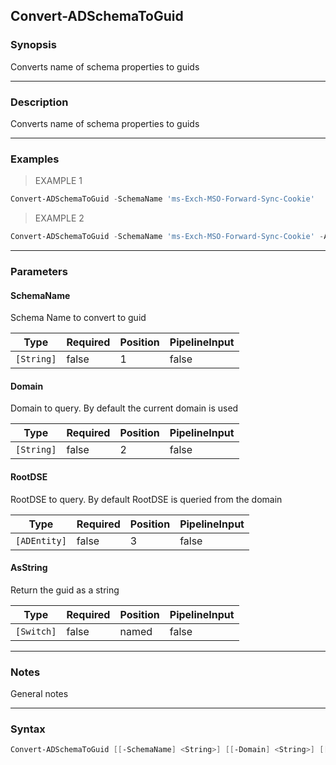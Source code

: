 Convert-ADSchemaToGuid
----------------------

### Synopsis
Converts name of schema properties to guids

---

### Description

Converts name of schema properties to guids

---

### Examples
> EXAMPLE 1

```PowerShell
Convert-ADSchemaToGuid -SchemaName 'ms-Exch-MSO-Forward-Sync-Cookie'
```
> EXAMPLE 2

```PowerShell
Convert-ADSchemaToGuid -SchemaName 'ms-Exch-MSO-Forward-Sync-Cookie' -AsString
```

---

### Parameters
#### **SchemaName**
Schema Name to convert to guid

|Type      |Required|Position|PipelineInput|
|----------|--------|--------|-------------|
|`[String]`|false   |1       |false        |

#### **Domain**
Domain to query. By default the current domain is used

|Type      |Required|Position|PipelineInput|
|----------|--------|--------|-------------|
|`[String]`|false   |2       |false        |

#### **RootDSE**
RootDSE to query. By default RootDSE is queried from the domain

|Type        |Required|Position|PipelineInput|
|------------|--------|--------|-------------|
|`[ADEntity]`|false   |3       |false        |

#### **AsString**
Return the guid as a string

|Type      |Required|Position|PipelineInput|
|----------|--------|--------|-------------|
|`[Switch]`|false   |named   |false        |

---

### Notes
General notes

---

### Syntax
```PowerShell
Convert-ADSchemaToGuid [[-SchemaName] <String>] [[-Domain] <String>] [[-RootDSE] <ADEntity>] [-AsString] [<CommonParameters>]
```
